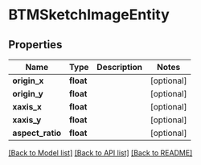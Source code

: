 # BTMSketchImageEntity

## Properties
Name | Type | Description | Notes
------------ | ------------- | ------------- | -------------
**origin_x** | **float** |  | [optional] 
**origin_y** | **float** |  | [optional] 
**xaxis_x** | **float** |  | [optional] 
**xaxis_y** | **float** |  | [optional] 
**aspect_ratio** | **float** |  | [optional] 

[[Back to Model list]](../README.md#documentation-for-models) [[Back to API list]](../README.md#documentation-for-api-endpoints) [[Back to README]](../README.md)


